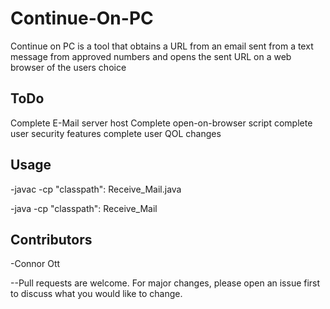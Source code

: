 # Continue-On-PC
Continue on PC is a tool that obtains a URL from an email sent from a text message from approved numbers and opens the sent URL on a web browser of the users choice

## ToDo
  Complete E-Mail server host
  Complete open-on-browser script
  complete user security features
  complete user QOL changes

## Usage
-javac -cp "classpath": Receive_Mail.java

-java -cp "classpath": Receive_Mail

## Contributors
-Connor Ott

--Pull requests are welcome. For major changes, please open an issue first to discuss what you would like to change.
